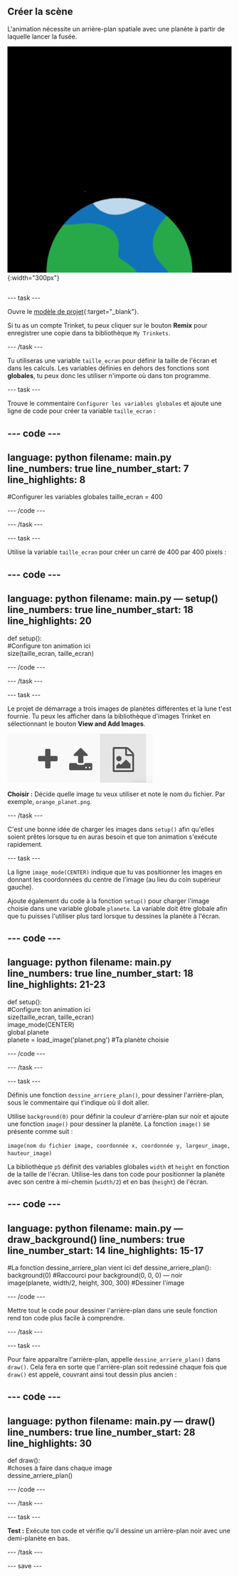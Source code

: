 ## Créer la scène

<div style="display: flex; flex-wrap: wrap">
<div style="flex-basis: 200px; flex-grow: 1; margin-right: 15px;">
L'animation nécessite un arrière-plan spatiale avec une planète à partir de laquelle lancer la fusée.
</div>
<div>

![Une planète sur fond noir.](images/step_2.png){:width="300px"}

</div>
</div>

--- task ---

Ouvre le [modèle de projet](https://trinket.io/python/c4a1baa437){:target="_blank"}.

Si tu as un compte Trinket, tu peux cliquer sur le bouton **Remix** pour enregistrer une copie dans ta bibliothèque `My Trinkets`.

--- /task ---

Tu utiliseras une variable `taille_ecran` pour définir la taille de l'écran et dans les calculs. Les variables définies en dehors des fonctions sont **globales**, tu peux donc les utiliser n'importe où dans ton programme.

--- task ---

Trouve le commentaire `Configurer les variables globales` et ajoute une ligne de code pour créer ta variable `taille_ecran` :

--- code ---
---
language: python 
filename: main.py 
line_numbers: true 
line_number_start: 7
line_highlights: 8
---

#Configurer les variables globales
taille_ecran = 400

--- /code ---

--- /task ---

--- task ---

Utilise la variable `taille_ecran` pour créer un carré de 400 par 400 pixels :

--- code ---
---
language: python 
filename: main.py — setup() 
line_numbers: true 
line_number_start: 18
line_highlights: 20
---

def setup():   
    #Configure ton animation ici   
    size(taille_ecran, taille_ecran)


--- /code ---

--- /task ---

--- task ---

Le projet de démarrage a trois images de planètes différentes et la lune t'est fournie. Tu peux les afficher dans la bibliothèque d'images Trinket en sélectionnant le bouton **View and Add Images**.

![Un symbole plus, un symbole de téléchargement et un symbole d'image. Le symbole de l'image est mis en surbrillance.](images/trinket_image.png)

**Choisir :** Décide quelle image tu veux utiliser et note le nom du fichier. Par exemple, `orange_planet.png`.

--- /task ---

C'est une bonne idée de charger les images dans `setup()` afin qu'elles soient prêtes lorsque tu en auras besoin et que ton animation s'exécute rapidement.

--- task ---

La ligne `image_mode(CENTER)` indique que tu vas positionner les images en donnant les coordonnées du centre de l'image (au lieu du coin supérieur gauche).

Ajoute également du code à la fonction `setup()` pour charger l'image choisie dans une variable globale `planete`. La variable doit être globale afin que tu puisses l'utiliser plus tard lorsque tu dessines la planète à l'écran.

--- code ---
---
language: python 
filename: main.py 
line_numbers: true 
line_number_start: 18
line_highlights: 21-23
---

def setup():   
    #Configure ton animation ici   
    size(taille_ecran, taille_ecran)   
    image_mode(CENTER)   
    global planete   
    planete = load_image('planet.png') #Ta planète choisie


--- /code ---

--- /task ---

--- task ---

Définis une fonction `dessine_arriere_plan()`, pour dessiner l'arrière-plan, sous le commentaire qui t'indique où il doit aller.

Utilise `background(0)` pour définir la couleur d'arrière-plan sur noir et ajoute une fonction `image()` pour dessiner la planète. La fonction `image()` se présente comme suit :

`image(nom du fichier image, coordonnée x, coordonnée y, largeur_image, hauteur_image)`

La bibliothèque `p5` définit des variables globales `width` et `height` en fonction de la taille de l'écran. Utilise-les dans ton code pour positionner la planète avec son centre à mi-chemin (`width/2`) et en bas (`height`) de l'écran.

--- code ---
---
language: python 
filename: main.py — draw_background() 
line_numbers: true 
line_number_start: 14
line_highlights: 15-17
---

#La fonction dessine_arriere_plan vient ici
def dessine_arriere_plan():   
    background(0) #Raccourci pour background(0, 0, 0) — noir    
    image(planete, width/2, height, 300, 300) #Dessiner l'image


--- /code ---

Mettre tout le code pour dessiner l'arrière-plan dans une seule fonction rend ton code plus facile à comprendre.

--- /task --- 

--- task ---

Pour faire apparaître l'arrière-plan, appelle `dessine_arriere_plan()` dans `draw()`. Cela fera en sorte que l'arrière-plan soit redessiné chaque fois que `draw()` est appelé, couvrant ainsi tout dessin plus ancien :

--- code ---
---
language: python 
filename: main.py — draw() 
line_numbers: true 
line_number_start: 28
line_highlights: 30
---

def draw():   
    #choses à faire dans chaque image    
    dessine_arriere_plan()

--- /code ---

--- /task ---

--- task ---

**Test :** Exécute ton code et vérifie qu'il dessine un arrière-plan noir avec une demi-planète en bas.

--- /task ---

--- save ---
